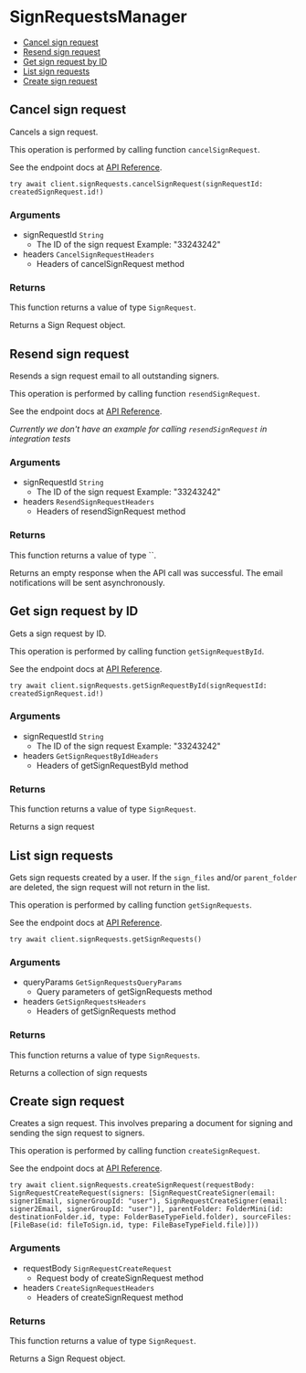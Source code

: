 # SignRequestsManager


- [Cancel sign request](#cancel-sign-request)
- [Resend sign request](#resend-sign-request)
- [Get sign request by ID](#get-sign-request-by-id)
- [List sign requests](#list-sign-requests)
- [Create sign request](#create-sign-request)

## Cancel sign request

Cancels a sign request.

This operation is performed by calling function `cancelSignRequest`.

See the endpoint docs at
[API Reference](https://developer.box.com/reference/post-sign-requests-id-cancel/).

<!-- sample post_sign_requests_id_cancel -->
```
try await client.signRequests.cancelSignRequest(signRequestId: createdSignRequest.id!)
```

### Arguments

- signRequestId `String`
  - The ID of the sign request Example: "33243242"
- headers `CancelSignRequestHeaders`
  - Headers of cancelSignRequest method


### Returns

This function returns a value of type `SignRequest`.

Returns a Sign Request object.


## Resend sign request

Resends a sign request email to all outstanding signers.

This operation is performed by calling function `resendSignRequest`.

See the endpoint docs at
[API Reference](https://developer.box.com/reference/post-sign-requests-id-resend/).

*Currently we don't have an example for calling `resendSignRequest` in integration tests*

### Arguments

- signRequestId `String`
  - The ID of the sign request Example: "33243242"
- headers `ResendSignRequestHeaders`
  - Headers of resendSignRequest method


### Returns

This function returns a value of type ``.

Returns an empty response when the API call was successful.
The email notifications will be sent asynchronously.


## Get sign request by ID

Gets a sign request by ID.

This operation is performed by calling function `getSignRequestById`.

See the endpoint docs at
[API Reference](https://developer.box.com/reference/get-sign-requests-id/).

<!-- sample get_sign_requests_id -->
```
try await client.signRequests.getSignRequestById(signRequestId: createdSignRequest.id!)
```

### Arguments

- signRequestId `String`
  - The ID of the sign request Example: "33243242"
- headers `GetSignRequestByIdHeaders`
  - Headers of getSignRequestById method


### Returns

This function returns a value of type `SignRequest`.

Returns a sign request


## List sign requests

Gets sign requests created by a user. If the `sign_files` and/or
`parent_folder` are deleted, the sign request will not return in the list.

This operation is performed by calling function `getSignRequests`.

See the endpoint docs at
[API Reference](https://developer.box.com/reference/get-sign-requests/).

<!-- sample get_sign_requests -->
```
try await client.signRequests.getSignRequests()
```

### Arguments

- queryParams `GetSignRequestsQueryParams`
  - Query parameters of getSignRequests method
- headers `GetSignRequestsHeaders`
  - Headers of getSignRequests method


### Returns

This function returns a value of type `SignRequests`.

Returns a collection of sign requests


## Create sign request

Creates a sign request. This involves preparing a document for signing and
sending the sign request to signers.

This operation is performed by calling function `createSignRequest`.

See the endpoint docs at
[API Reference](https://developer.box.com/reference/post-sign-requests/).

<!-- sample post_sign_requests -->
```
try await client.signRequests.createSignRequest(requestBody: SignRequestCreateRequest(signers: [SignRequestCreateSigner(email: signer1Email, signerGroupId: "user"), SignRequestCreateSigner(email: signer2Email, signerGroupId: "user")], parentFolder: FolderMini(id: destinationFolder.id, type: FolderBaseTypeField.folder), sourceFiles: [FileBase(id: fileToSign.id, type: FileBaseTypeField.file)]))
```

### Arguments

- requestBody `SignRequestCreateRequest`
  - Request body of createSignRequest method
- headers `CreateSignRequestHeaders`
  - Headers of createSignRequest method


### Returns

This function returns a value of type `SignRequest`.

Returns a Sign Request object.


